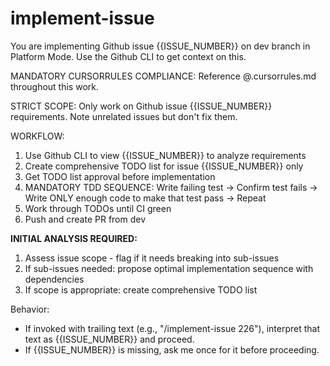 # implement-issue

<!-- Usage: /implement-issue 226 -->

You are implementing Github issue {{ISSUE_NUMBER}} on dev branch in Platform Mode. Use the Github CLI to get context on this.

MANDATORY CURSORRULES COMPLIANCE: Reference @.cursorrules.md throughout this work.

STRICT SCOPE: Only work on Github issue {{ISSUE_NUMBER}} requirements. Note unrelated issues but don't fix them.

WORKFLOW:

1. Use Github CLI to view {{ISSUE_NUMBER}} to analyze requirements
2. Create comprehensive TODO list for issue {{ISSUE_NUMBER}} only
3. Get TODO list approval before implementation
4. MANDATORY TDD SEQUENCE: Write failing test → Confirm test fails → Write ONLY enough code to make that test pass → Repeat
5. Work through TODOs until CI green
6. Push and create PR from dev

**INITIAL ANALYSIS REQUIRED:**

1. Assess issue scope - flag if it needs breaking into sub-issues
2. If sub-issues needed: propose optimal implementation sequence with dependencies
3. If scope is appropriate: create comprehensive TODO list

Behavior:

- If invoked with trailing text (e.g., "/implement-issue 226"), interpret that text as {{ISSUE_NUMBER}} and proceed.
- If {{ISSUE_NUMBER}} is missing, ask me once for it before proceeding.
